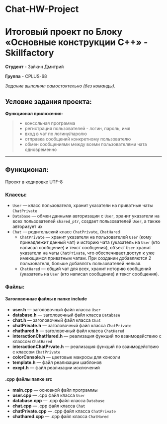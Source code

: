# Chat-HW-Project

# Итоговый проект по Блоку «Основные конструкции C++» - Skillfactory

**Студент** - Зайкин Дмитрий

**Группа** - CPLUS-68

*Задание выполнял самостоятельно (без команды).*


## Условие задания проекта:

**Функционал приложения:**
> - консольная программа
> - регистрация пользователей - логин, пароль, имя
> - вход в чат по логину/паролю
> - отправка сообщений конкретному пользователю
> - обмен сообщениями между всеми пользователями чата одновременно

 ---

## Функционал:

Проект в кодировке UTF-8

### Классы:
- `User` — класс пользователя, хранит указатели на приватные чаты `ChatPrivate` 
- `Database` — обмен данными авторизации с `User`, хранит указатели на всех пользователей `shared_ptr`, создает пользователей `User`, а также авторизует их 
- `Chat` — родительский класс `ChatPrivate`, `ChatHared` 
	- `ChatPrivate` — хранит указатели на пользователей `User` (кому принадлежит данный чат) и историю чата (указатель на `User` (кто написал сообщение) и текст сообщения), объект `User` хранит указатели на чаты `ChatPrivate`, что обеспечивает доступ к уже имеющимся приватным чатам. При создании добавляются 2 пользователя, больше добавлять пользователей нельзя. 
	- `ChatHared` — общий чат для всех, хранит историю сообщений (указатель на `User` (кто написал сообщение) и текст сообщения).

### Файлы:

#### Заголовочные файлы в папке include

- **user.h** — заголовочный файл класса `User`
- **database.h** — заголовочный файл класса `Database`
- **chat.h** — заголовочный файл класса `Chat`
- **chatPrivate.h** — заголовочный файл класса `ChatPrivate`
- **chathared.h** — заголовочный файл класса `ChatHared`
- **interactionChatHared.h** — реализация функций по взаимодействию с классом `ChatHared`
- **interactionChatPrvate.h** — реализация функций по взаимодействию с классом `ChatPrivate`
- **colorConsole.h** — цветовые макросы для консоли
- **template.h** — файл реализации шаблонов
- **exept.h** — файл реализации исключений

#### .cpp файлы папке src

- **main.cpp** — основной файл программы
- **user.cpp** — .cpp файл класса `User`
- **database.cpp** — .cpp файл класса `Database`
- **chat.cpp** — .cpp файл класса `Chat`
- **chatPrivate.cpp** — .cpp файл класса `ChatPrivate`
- **chathared.cpp** — .cpp файл класса `ChatHared`